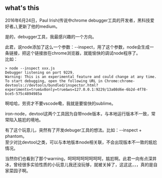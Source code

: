 **what's this**
-

2016年6月24日，Paul Irish(传说中chrome debugger工具的开发者，黑科技爱好者。),更新了他的medium。    

是的，debugger工具，我最感兴趣的一个方向。  

此君，说node添加了这么一个参数：--inspect，用了这个参数，node会生成一条链接，把这个链接放在chrome浏览器，就能愉快的调试node程序了。   
比如：  

    > node --inspect xxx.js
    Debugger listening on port 9229.
    Warning: This is an experimental feature and could change at any time.
    To start debugging, open the following URL in Chrome:chrome-devtools://devtools/bundled/inspector.html?experiments=true&v8only=true&ws=127.0.0.1:9229/13a08d6e-6b2d-4f78-bce5-575c4894985a

啊哈哈，劳资才不要vscode嘞，我就是要愉快的sublime。  

iron-node，devtool这两个工具因为自带node版本，与本地运行版本不一致，常常陷入尴尬的境地。  

有了这个玩意儿，突然有了开发debuger工具的想法。比如：--inspect + phantom。  
至少对比devtool之类，可以与本地版本node相关联，不会出现版本不一致的尴尬情况。  

当然你们也看到了那个warning，呵呵呵呵呵呵呵呵，尴尬啊。此君一向有点深井冰，曾经很多实验性质的小玩意儿我还没玩够，就被关掉了，这这这，，，真的是自家菜园子啊。